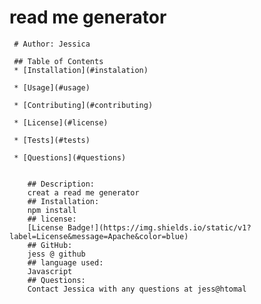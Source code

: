 # read me generator
    
     # Author: Jessica
        
     ## Table of Contents
     * [Installation](#instalation)
        
     * [Usage](#usage)
        
     * [Contributing](#contributing)
        
     * [License](#license)
        
     * [Tests](#tests)
        
     * [Questions](#questions)
       
        
        ## Description:
        creat a read me generator
        ## Installation:
        npm install
        ## license:
        [License Badge!](https://img.shields.io/static/v1?label=License&message=Apache&color=blue)
        ## GitHub:
        jess @ github
        ## language used:
        Javascript
        ## Questions:
        Contact Jessica with any questions at jess@htomal
      